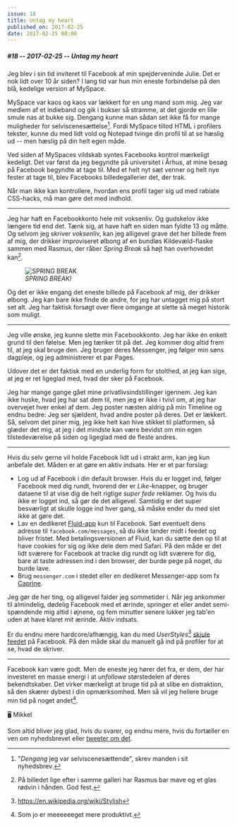 ```yaml
---
issue: 18
title: Untag my heart
published_on: 2017-02-25
date: 2017-02-25 08:00
---
```


##### #18 -- 2017-02-25 -- Untag my heart

Jeg blev i sin tid inviteret til Facebook af min spejderveninde Julie. Det er nok lidt over 10 år siden? I lang tid var hun min eneste forbindelse på den blå, kedelige version af MySpace.

MySpace var kaos og kaos var lækkert for en ung mand som mig. Jeg var medlem af et indieband og gik i bukser så stramme, at det gjorde en lille smule nas at bukke sig. Dengang kunne man sådan set ikke få for mange muligheder for selviscenesættelse[^ego]. Fordi MySpace tillod HTML i profilers tekster, kunne du med lidt vold og Notepad tvinge din profil til at se hæslig ud -- men hæslig på din helt egen måde.

Ved siden af MySpaces vildskab syntes Facebooks kontrol mærkeligt kedeligt. Det var først da jeg begyndte på universitet i Århus, at mine besøg på Facebook begyndte at tage til. Med et helt nyt sæt venner og helt nye fester at tage til, blev Facebooks billedegallerier det, der trak.

Når man ikke kan kontrollere, hvordan ens profil tager sig ud med rabiate CSS-hacks, må man gøre det med indhold.

---

Jeg har haft en Facebookkonto hele mit voksenliv. Og gudskelov ikke længere tid end det. Tænk sig, at have haft en siden man fyldte 13 og måtte. Og selvom jeg skriver <em>voksen</em>liv, kan jeg alligevel grave det her billede frem af mig, der drikker improviseret ølbong af en bundløs Kildevæld-flaske sammen med Rasmus, der råber _Spring Break_ så højt han overhovedet kan[^rasmus].

<figure><img src="https://s3.brnbw.com/10398456_1115615846331_5899788_n-WnAwnBhRDL.jpg" alt="SPRING BREAK" /><figcaption><em>SPRING BREAK!</em></figcaption></figure>

Og det er ikke engang det eneste billede på Facebook af mig, der drikker ølbong. Jeg kan bare ikke finde de andre, for jeg har untagget mig på stort set alt. Jeg har faktisk forsøgt over flere omgange at slette så meget historik som muligt.

---

Jeg ville ønske, jeg kunne slette min Facebookkonto. Jeg har ikke én enkelt grund til den følelse. Men jeg tænker tit på det. Jeg kommer dog altid frem til, at jeg skal bruge den. Jeg bruger deres Messenger, jeg følger min søns dagpleje, og jeg administrerer et par Pages.

Udover det er det faktisk med en underlig form for stolthed, at jeg kan sige, at jeg er ret ligeglad med, hvad der sker på Facebook.

Jeg har mange gange gået mine privatlivsindstillinger igennem. Jeg kan ikke huske, hvad jeg har sat dem til, men jeg er ikke i tvivl om, at jeg har overvejet hver enkel af dem. Jeg poster næsten aldrig på min Timeline og endnu bedre: Jeg ser sjældent, hvad andre poster på deres. Det er lækkert. Så, selvom det piner mig, jeg ikke helt kan hive stikket til platformen, så glæder det mig, at jeg i det mindste kan være bevidst om min egen tilstedeværelse på siden og ligeglad med de fleste andres.

---

Hvis du selv gerne vil holde Facebook lidt ud i strakt arm, kan jeg kun anbefale det. Måden er at gøre en aktiv indsats. Her er et par forslag:

- Log ud af Facebook i din default browser. Hvis du er logget ind, følger Facebook med dig rundt, hvorend der er _Like_-knapper, og bruger dataene til at vise dig de helt rigtige _super fede_ reklamer. Og hvis du ikke er logget ind, så gør de det alligevel. Samtidig er det super besværligt at skulle logge ind hver gang, så måske ender du med slet ikke at gøre det.
- Lav en dedikeret [Fluid-app][] kun til Facebook. Sæt eventuelt dens adresse til `facebook.com/messages`, så du ikke lander midt i feedet og bliver fristet. Med betalingsversionen af Fluid, kan du sætte den op til at have cookies for sig og ikke dele dem med Safari. På den måde er det lidt sværere for Facebook at tracke dig rundt og lidt sværere for dig, bare at taste adressen ind i den browser, der burde pege på noget, du burde lave.
- Brug `messenger.com` i stedet eller en dedikeret Messenger-app som fx [Caprine][].

Jeg gør de her ting, og alligevel falder jeg sommetider i. Når jeg ankommer til almindelig, dødelig Facebook med et ærinde, springer et eller andet semi-spændende mig altid i øjnene, og fem minutter senere lukker jeg tab'en uden at have klaret mit ærinde. Aktiv indsats.

Er du endnu mere hardcore/afhængig, kan du med _UserStyles_[^userstyles] [skjule feedet][gist] på Facebook. På den måde skal du manuelt gå ind på profiler for at se, hvad de skriver.

---

Facebook kan være godt. Men de eneste jeg hører det fra, er dem, der har investeret en masse energi i at _unfollowe_ størstedelen af deres bekendtskaber. Det virker mærkeligt at bruge tid på at slibe en distraktion, så den skærer dybest i din opmærksomhed. Men så vil jeg hellere bruge min tid på noget andet[^twitter].

🖥 Mikkel

Som altid bliver jeg glad, hvis du svarer, og endnu mere, hvis du fortæller en ven om nyhedsbrevet eller [tweeter om det][tweet].

[^ego]: "_Dengang_ jeg var selviscenesættende", skrev manden i sit nyhedsbrev.
[^rasmus]: På billedet lige efter i samme galleri har Rasmus bar mave og et glas rødvin i hånden. God fest.
[^userstyles]: https://en.wikipedia.org/wiki/Stylish
[^twitter]: Som jo er meeeeeeget mere produktivt.

[fluid-app]: http://fluidapp.com
[caprine]: https://github.com/sindresorhus/caprine/
[gist]: https://gist.github.com/mikker/e6205262706796da41cc
[tweet]: https://twitter.com/intent/tweet?text=https%3A%2F%2Fcomputers.mikkelmalmberg.dk%2Fissues%2F18
